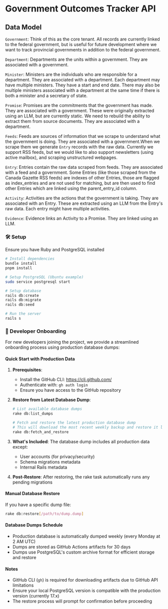 # Government Outcomes Tracker API


## Data Model

`Government`:
  Think of this as the core tenant. All records are currently linked to the federal government,
  but is useful for future development where we want to track
  provincial governments in addition to the federal government.

`Department`:
  Departments are the units within a government. They are associated with a government.

`Minister`:
  Ministers are the individuals who are responsible for a department. They are associated with a department.
  Each department may have multiple ministers. They have a start and end date. There may also be multiple ministers
  associated with a department at the same time if there is both a minister and a secretary of state.

`Promise`:
  Promises are the commitments that the government has made. They are associated with a government.
  These were originally extracted using an LLM, but are currently static. We need to rebuild the ability
  to extract them from source documents. They are associated with a department.

`Feeds`:
  Feeds are sources of information that we scrape to understand what the government is doing.
  They are associated with a government.When we scrape them we generate `Entry` records
  with the raw data. Currently we support RSS feeds, but we would like to also support
  newsletters (using active mailbox), and scraping unstructured webpages.

`Entry`:
  Entries contain the raw data scraped from feeds. They are associated with a feed and a government.
  Some Entries (like those scraped from the Canada Gazette RSS feeds) are indexes of other Entries,
  those are flagged as index_entries and are not used for matching, but are then used to find other Entries
  which are linked using the parent_entry_id column.

`Activity`:
  Activities are the actions that the government is taking. They are associated with an Entry.
  These are extracted using an LLM from the Entry's raw data. Each entry might have multiple activities.

`Evidence`:
  Evidence links an Activity to a Promise. They are linked using an LLM. 



### 🛠 Setup
Ensure you have Ruby and PostgreSQL installed

```bash
# Install dependencies
bundle install
pnpm install

# Setup PostgreSQL (Ubuntu example)
sudo service postgresql start

# Setup database
rails db:create
rails db:migrate
rails db:seed

# Run the server
rails s
```

### 🚀 Developer Onboarding

For new developers joining the project, we provide a streamlined onboarding process using production database dumps:

#### Quick Start with Production Data

1. **Prerequisites**:
   - Install the GitHub CLI: https://cli.github.com/
   - Authenticate with: `gh auth login`
   - Ensure you have access to the GitHub repository

2. **Restore from Latest Database Dump**:
   ```bash
   # List available database dumps
   rake db:list_dumps
   
   # Fetch and restore the latest production database dump
   # This will download the most recent weekly backup and restore it locally
   rake db:fetch_and_restore
   ```

3. **What's Included**: The database dump includes all production data except:
   - User accounts (for privacy/security)
   - Schema migrations metadata
   - Internal Rails metadata

4. **Post-Restore**: After restoring, the rake task automatically runs any pending migrations

#### Manual Database Restore

If you have a specific dump file:
```bash
rake db:restore[/path/to/dump.dump]
```

#### Database Dumps Schedule

- Production database is automatically dumped weekly (every Monday at 2 AM UTC)
- Dumps are stored as GitHub Actions artifacts for 30 days
- Dumps use PostgreSQL's custom archive format for efficient storage and restore

#### Notes
- GitHub CLI (`gh`) is required for downloading artifacts due to GitHub API limitations
- Ensure your local PostgreSQL version is compatible with the production version (currently 17.x)
- The restore process will prompt for confirmation before proceeding
